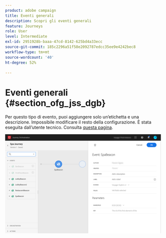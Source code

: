 ```yaml
---
product: adobe campaign
title: Eventi generali
description: Scopri gli eventi generali
feature: Journeys
role: User
level: Intermediate
exl-id: 2951928b-baaa-47cd-8142-625bd4a33ecc
source-git-commit: 185c2296a51f58e2092787edcc35ee9e4242bec8
workflow-type: tm+mt
source-wordcount: '40'
ht-degree: 52%

---
```


# Eventi generali {#section_ofg_jss_dgb}

Per questo tipo di evento, puoi aggiungere solo un’etichetta e una descrizione. Impossibile modificare il resto della configurazione. È stata eseguita dall’utente tecnico. Consulta [questa pagina](../event/about-events.md).

![](../assets/general-events.png)
